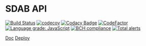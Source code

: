 # SDAB API

[![Build Status](https://travis-ci.org/TurningSpringIntoNode/sdab.svg?branch=master)](https://travis-ci.org/TurningSpringIntoNode/sdab)
[![codecov](https://codecov.io/gh/TurningSpringIntoNode/sdab/branch/master/graph/badge.svg)](https://codecov.io/gh/TurningSpringIntoNode/sdab)
[![Codacy Badge](https://api.codacy.com/project/badge/Grade/208081ee57894a019cee9817363fd7b1)](https://app.codacy.com/app/FMota0/sdab?utm_source=github.com&utm_medium=referral&utm_content=TurningSpringIntoNode/sdab&utm_campaign=Badge_Grade_Dashboard)
[![CodeFactor](https://www.codefactor.io/repository/github/turningspringintonode/sdab/badge)](https://www.codefactor.io/repository/github/turningspringintonode/sdab)
[![Language grade: JavaScript](https://img.shields.io/lgtm/grade/javascript/g/TurningSpringIntoNode/sdab.svg?logo=lgtm&logoWidth=18)](https://lgtm.com/projects/g/TurningSpringIntoNode/sdab/context:javascript)
[![BCH compliance](https://bettercodehub.com/edge/badge/TurningSpringIntoNode/sdab?branch=master)](https://bettercodehub.com/)
[![Total alerts](https://img.shields.io/lgtm/alerts/g/TurningSpringIntoNode/sdab.svg?logo=lgtm&logoWidth=18)](https://lgtm.com/projects/g/TurningSpringIntoNode/sdab/alerts/)

[Doc](http://obese-roof.surge.sh)
[Deploy](http://34.239.129.125/)
